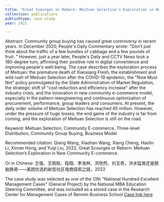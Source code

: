```yaml
---
title: "Great Scourges or Reborn: Meituan Selection’s Exploration in New Community E-commerce"
collection: publications
publishtype: case study
year: 2022

---
```


Abstract: Community group buying has caused great controversy in recent years. In December 2020, People's Daily Commentary wrote: "Don't just think about the traffic of a few bundles of cabbage and a few pounds of fruit. " However, just a year later, People's Daily and CCTV News took a 180-degree turn, affirming their positive role in digital convenience and improving people's well-being. The case describes the exploration process of Meituan: the premature death of Xiaoxiang Fresh, the establishment and wild rush of Meituan Selection after the COVID-19 epidemic, the "Nine Must Not" policy promulgated by the State Administration of Market Regulation, the strategic shift of "cost reduction and efficiency increase" after the industry crisis, and the innovation in new community e-commerce model, especially in the pattern reengineering and continuous optimization of procurement, performance, group leaders and consumers. At present, the daily order volume of Meituan Selection has reached 45 million. However, under the pressure of huge losses, the end game of the industry is far from coming, and the exploration of Meituan Selection is still on the road.

Keyword: Meituan Selection, Community E-commerce, Three-level Distribution, Community Group Buying, Business Model

Recommended citation: Qiang Wang, Xiaohan Wang, Xiang Cheng, Haolin Li, Xinran Hong, and Yuqi Liu, 2022, Great Scourges or Reborn: Meituan Selection’s Exploration in New Community E-commerce. 

Or in Chinese: 王强、王晓晗、程翔、李浩林、洪欣然、刘玉奇，洪水猛兽还是脱胎换骨——美团优选的新型社区电商探索之路，2022

The case study was selected as one of the 13th "National Hundred Excellent Management Cases" (General Project) by the National MBA Education Steering Committee, and was included as a stored case in the Research Center for Management Cases of Renmin Business School
[Case link here](https://casecenter.rmbs.ruc.edu.cn/web/case_eninfo.php?ID=693)



<!--
permalink: /publication/2009-10-01-paper-title-number-1
excerpt: 'This paper is about the number 1. The number 2 is left for future work.'
venue: 'Journal 1'
paperurl: 'http://academicpages.github.io/files/paper1.pdf'
citation: 'Your Name, You. (2009). &quot;Paper Title Number 1.&quot; <i>Journal 1</i>. 1(1).' 
[Download paper here](http://academicpages.github.io/files/paper1.pdf)
-->
